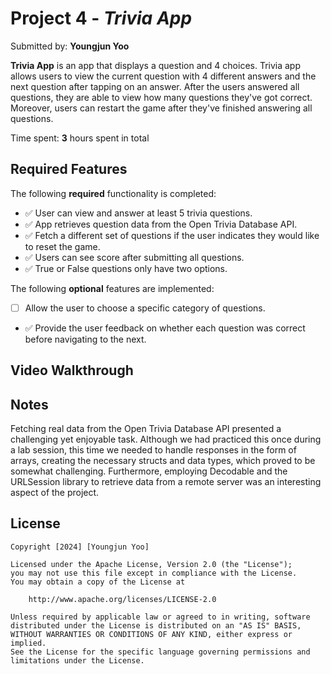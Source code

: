 # Project 4 - *Trivia App*

Submitted by: **Youngjun Yoo**

**Trivia App** is an app that displays a question and 4 choices. Trivia app allows users to view the current question with 4 different answers and the next question after tapping on an answer. After the users answered all questions, they are able to view how many questions they've got correct. Moreover, users can restart the game after they've finished answering all questions.

Time spent: **3** hours spent in total

## Required Features

The following **required** functionality is completed:

- ✅ User can view and answer at least 5 trivia questions.
- ✅ App retrieves question data from the Open Trivia Database API.
- ✅ Fetch a different set of questions if the user indicates they would like to reset the game.
- ✅ Users can see score after submitting all questions.
- ✅ True or False questions only have two options.


The following **optional** features are implemented:

  
- [ ] Allow the user to choose a specific category of questions.
- ✅ Provide the user feedback on whether each question was correct before navigating to the next.

## Video Walkthrough



## Notes

Fetching real data from the Open Trivia Database API presented a challenging yet enjoyable task. Although we had practiced this once during a lab session, this time we needed to handle responses in the form of arrays, creating the necessary structs and data types, which proved to be somewhat challenging. Furthermore, employing Decodable and the URLSession library to retrieve data from a remote server was an interesting aspect of the project.

## License

    Copyright [2024] [Youngjun Yoo]

    Licensed under the Apache License, Version 2.0 (the "License");
    you may not use this file except in compliance with the License.
    You may obtain a copy of the License at

        http://www.apache.org/licenses/LICENSE-2.0

    Unless required by applicable law or agreed to in writing, software
    distributed under the License is distributed on an "AS IS" BASIS,
    WITHOUT WARRANTIES OR CONDITIONS OF ANY KIND, either express or implied.
    See the License for the specific language governing permissions and
    limitations under the License.
